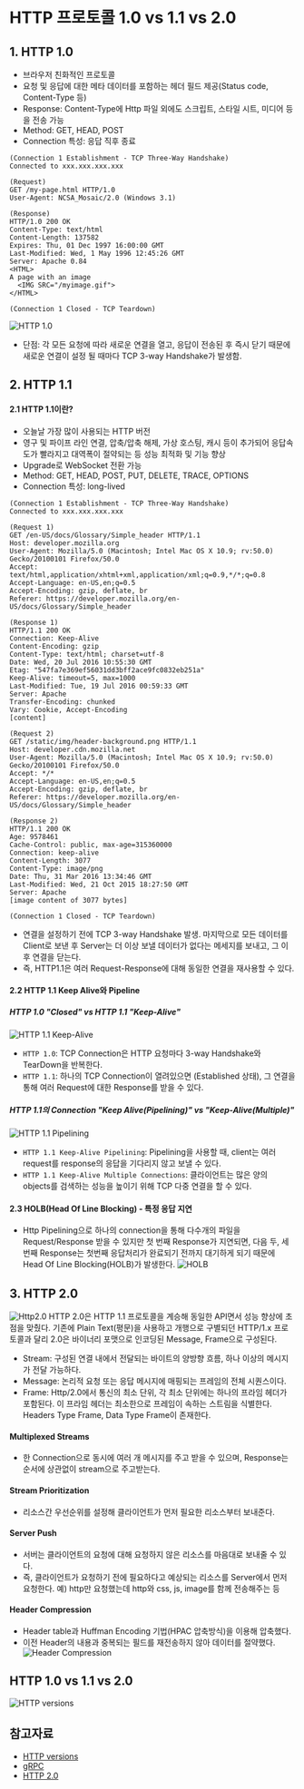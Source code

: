 # HTTP 프로토콜 1.0 vs 1.1 vs 2.0

## 1. HTTP 1.0
- 브라우저 친화적인 프로토콜
- 요청 및 응답에 대한 메타 데이터를 포함하는 헤더 필드 제공(Status code, Content-Type 등)
- Response: Content-Type에 Http 파일 외에도 스크립트, 스타일 시트, 미디어 등을 전송 가능
- Method: GET, HEAD, POST
- Connection 특성: 응답 직후 종료

```
(Connection 1 Establishment - TCP Three-Way Handshake)
Connected to xxx.xxx.xxx.xxx

(Request)
GET /my-page.html HTTP/1.0 
User-Agent: NCSA_Mosaic/2.0 (Windows 3.1)

(Response)
HTTP/1.0 200 OK 
Content-Type: text/html 
Content-Length: 137582
Expires: Thu, 01 Dec 1997 16:00:00 GMT
Last-Modified: Wed, 1 May 1996 12:45:26 GMT
Server: Apache 0.84
<HTML> 
A page with an image
  <IMG SRC="/myimage.gif">
</HTML>

(Connection 1 Closed - TCP Teardown)
```
![HTTP 1.0](https://miro.medium.com/max/660/1*mxYdkCxS5MPFBDaHeFS8JQ.png)
- 단점: 각 모든 요청에 따라 새로운 연결을 열고, 응답이 전송된 후 즉시 닫기 때문에 새로운 연결이 설정 될 때마다 TCP 3-way Handshake가 발생함.

## 2. HTTP 1.1
#### 2.1 HTTP 1.1이란?
- 오늘날 가장 많이 사용되는 HTTP 버전
- 영구 및 파이프 라인 연결, 압축/압축 해제, 가상 호스팅, 캐시 등이 추가되어 응답속도가 빨라지고 대역폭이 절약되는 등 성능 최적화 및 기능 향상
- Upgrade로 WebSocket 전환 가능
- Method: GET, HEAD, POST, PUT, DELETE, TRACE, OPTIONS
- Connection 특성: long-lived
```
(Connection 1 Establishment - TCP Three-Way Handshake)
Connected to xxx.xxx.xxx.xxx

(Request 1)
GET /en-US/docs/Glossary/Simple_header HTTP/1.1
Host: developer.mozilla.org
User-Agent: Mozilla/5.0 (Macintosh; Intel Mac OS X 10.9; rv:50.0) Gecko/20100101 Firefox/50.0
Accept: text/html,application/xhtml+xml,application/xml;q=0.9,*/*;q=0.8
Accept-Language: en-US,en;q=0.5
Accept-Encoding: gzip, deflate, br
Referer: https://developer.mozilla.org/en-US/docs/Glossary/Simple_header

(Response 1)
HTTP/1.1 200 OK
Connection: Keep-Alive
Content-Encoding: gzip
Content-Type: text/html; charset=utf-8
Date: Wed, 20 Jul 2016 10:55:30 GMT
Etag: "547fa7e369ef56031dd3bff2ace9fc0832eb251a"
Keep-Alive: timeout=5, max=1000
Last-Modified: Tue, 19 Jul 2016 00:59:33 GMT
Server: Apache
Transfer-Encoding: chunked
Vary: Cookie, Accept-Encoding
[content]

(Request 2)
GET /static/img/header-background.png HTTP/1.1
Host: developer.cdn.mozilla.net
User-Agent: Mozilla/5.0 (Macintosh; Intel Mac OS X 10.9; rv:50.0) Gecko/20100101 Firefox/50.0
Accept: */*
Accept-Language: en-US,en;q=0.5
Accept-Encoding: gzip, deflate, br
Referer: https://developer.mozilla.org/en-US/docs/Glossary/Simple_header

(Response 2)
HTTP/1.1 200 OK
Age: 9578461
Cache-Control: public, max-age=315360000
Connection: keep-alive
Content-Length: 3077
Content-Type: image/png
Date: Thu, 31 Mar 2016 13:34:46 GMT
Last-Modified: Wed, 21 Oct 2015 18:27:50 GMT
Server: Apache
[image content of 3077 bytes]

(Connection 1 Closed - TCP Teardown)
```
- 연결을 설정하기 전에 TCP 3-way Handshake 발생. 마지막으로 모든 데이터를 Client로 보낸 후 Server는 더 이상 보낼 데이터가 없다는 메세지를 보내고, 그 이후 연결을 닫는다.
- 즉, HTTP1.1은 여러 Request-Response에 대해 동일한 연결을 재사용할 수 있다.
#### 2.2 HTTP 1.1 Keep Alive와 Pipeline
##### HTTP 1.0 "Closed" vs HTTP 1.1 "Keep-Alive"
![HTTP 1.1 Keep-Alive](https://miro.medium.com/max/550/1*hr47CCH4G0B6z24i0w-fsg.gif)
- `HTTP 1.0`: TCP Connection은 HTTP 요청마다 3-way Handshake와 TearDown을 반복한다.
- `HTTP 1.1`: 하나의 TCP Connection이 열려있으면 (Established 상태), 그 연결을 통해 여러 Request에 대한 Response를 받을 수 있다.
##### HTTP 1.1의 Connection "Keep Alive(Pipelining)" vs "Keep-Alive(Multiple)"
![HTTP 1.1 Pipelining](https://miro.medium.com/max/550/1*z9GvQFsjDhXpm-5MDM81mQ.gif)
- `HTTP 1.1 Keep-Alive Pipelining`: Pipelining을 사용할 때, client는 여러 request를 response의 응답을 기다리지 않고 보낼 수 있다.
- `HTTP 1.1 Keep-Alive Multiple Connections`: 클라이언트는 많은 양의 objects를 검색하는 성능을 높이기 위해 TCP 다중 연결을 할 수 있다.

#### 2.3 HOLB(Head Of Line Blocking) - 특정 응답 지연
- Http Pipelining으로 하나의 connection을 통해 다수개의 파일을 Request/Response 받을 수 있지만 첫 번째 Response가 지연되면, 다음 두, 세번째 Response는 첫번째 응답처리가 완료되기 전까지 대기하게 되기 때문에 Head Of Line Blocking(HOLB)가 발생한다.
![HOLB](https://user-images.githubusercontent.com/31475037/89241058-d77c9480-d638-11ea-9145-41cb238a4b9f.png)

## 3. HTTP 2.0
![Http2.0](https://media.vlpt.us/images/taesunny/post/eddc9c22-7d46-4899-877c-f8ce751609d5/image.png)
HTTP 2.0은 HTTP 1.1 프로토콜을 계승해 동일한 API면서 성능 향상에 초점을 맞췄다.
기존에 Plain Text(평문)을 사용하고 개행으로 구별되던 HTTP/1.x 프로토콜과 달리 2.0은 바이너리 포맷으로 인코딩된 Message, Frame으로 구성된다.
- Stream: 구성된 연결 내에서 전달되는 바이트의 양방향 흐름, 하나 이상의 메시지가 전달 가능하다.
- Message: 논리적 요청 또는 응답 메시지에 매핑되는 프레임의 전체 시퀀스이다.
- Frame: Http/2.0에서 통신의 최소 단위, 각 최소 단위에는 하나의 프라임 헤더가 포함된다. 이 프라임 헤더는 최소한으로 프레임이 속하는 스트림을 식별한다. Headers Type Frame, Data Type Frame이 존재한다.


#### Multiplexed Streams
- 한 Connection으로 동시에 여러 개 메시지를 주고 받을 수 있으며, Response는 순서에 상관없이 stream으로 주고받는다.
#### Stream Prioritization
- 리소스간 우선순위를 설정해 클라이언트가 먼저 필요한 리소스부터 보내준다.
#### Server Push
- 서버는 클라이언트의 요청에 대해 요청하지 않은 리소스를 마음대로 보내줄 수 있다.
- 즉, 클라이언트가 요청하기 전에 필요하다고 예상되는 리소스를 Server에서 먼저 요청한다. 
예) http만 요청했는데 http와 css, js, image를 함께 전송해주는 등
#### Header Compression
- Header table과 Huffman Encoding 기법(HPAC 압축방식)을 이용해 압축했다.
- 이전 Header의 내용과 중복되는 필드를 재전송하지 않아 데이터를 절약했다.
![Header Compression](https://media.vlpt.us/images/taesunny/post/7c860f2e-c1e9-4410-bc8e-fc8512ea84d2/image.png)
## HTTP 1.0 vs 1.1 vs 2.0
![HTTP versions](https://user-images.githubusercontent.com/31475037/89241056-d77c9480-d638-11ea-8ef4-7d9d475ac560.png)

## 참고자료
- [HTTP versions](https://medium.com/platform-engineer/evolution-of-http-69cfe6531ba0#:~:text=HTTP%20has%20four%20versions%20%E2%80%94%20HTTP,future%20will%20be%20HTTP%2F2.0.)
- [gRPC](https://chacha95.github.io/2020-06-15-gRPC1/)
- [HTTP 2.0](https://velog.io/@taesunny/HTTP2HTTP-2.0-%EC%A0%95%EB%A6%AC#:~:text=HTTP%2F2%EC%97%90%EC%84%9C%EB%8A%94%20%EC%97%AC%EB%9F%AC%20%ED%8C%8C%EC%9D%BC,%EC%9D%B4%EB%9F%AC%ED%95%9C%20%EB%AC%B8%EC%A0%9C%EB%A5%BC%20%ED%95%B4%EA%B2%B0%ED%95%98%EC%98%80%EB%8B%A4.&text=TCP%20%EC%97%B0%EA%B2%B0%20%ED%95%98%EB%82%98%EB%A1%9C%20%EC%97%AC%EB%9F%AC%20%EC%9A%94%EC%B2%AD,%EC%9D%B4%20%EC%A1%B4%EC%9E%AC%20%ED%95%A0%20%EC%88%98%20%EC%9E%88%EB%8B%A4.)